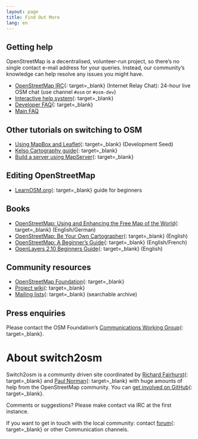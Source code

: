 ```yaml
---
layout: page
title: Find Out More
lang: en
---
```


## Getting help

OpenStreetMap is a decentralised, volunteer-run project, so there’s no single contact e-mail address for your queries. Instead, our community’s knowledge can help resolve any issues you might have.

* [OpenStreetMap IRC](https://irc.openstreetmap.org/){: target=_blank} (Internet Relay Chat): 24-hour live OSM chat (use channel `#osm` or `#osm-dev`)
* [Interactive help system](https://help.openstreetmap.org/){: target=_blank}
* [Developer FAQ](https://wiki.openstreetmap.org/wiki/Developer_FAQ){: target=_blank}
* [Main FAQ](https://wiki.openstreetmap.org/wiki/FAQ)

## Other tutorials on switching to OSM

* [Using MapBox and Leaflet](http://developmentseed.org/blog/2012/jan/12/open-source-with-leaflet-and-mapbox/){: target=_blank} (Development Seed)
* [Kelso Cartography guide](https://github.com/nvkelso/geo-how-to/wiki){: target=_blank}
* [Build a server using MapServer](http://trac.osgeo.org/mapserver/wiki/RenderingOsmDataUbuntu){: target=_blank}

## Editing OpenStreetMap

* [LearnOSM.org](http://www.learnosm.org/){: target=_blank} guide for beginners

## Books

* [OpenStreetMap: Using and Enhancing the Free Map of the World](http://openstreetmap.info/){: target=_blank} (English/German)
* [OpenStreetMap: Be Your Own Cartographer](https://www.packtpub.com/openstreetmap/book){: target=_blank} (English)
* [OpenStreetMap: A Beginner’s Guide](http://en.flossmanuals.net/openstreetmap/){: target=_blank} (English/French)
* [OpenLayers 2.10 Beginners Guide](https://www.packtpub.com/openlayers-2-1-javascript-web-mapping-library-beginners-guide/book){: target=_blank} (English)

## Community resources

* [OpenStreetMap Foundation](https://wiki.osmfoundation.org/wiki/Main_Page){: target=_blank}
* [Project wiki](https://wiki.openstreetmap.org/wiki/Uk:Main_Page){: target=_blank}
* [Mailing lists](https://lists.openstreetmap.org/listinfo){: target=_blank} (searchable archive)

## Press enquiries

Please contact the OSM Foundation’s [Communications Working Group](https://wiki.osmfoundation.org/wiki/Communication_Working_Group){: target=_blank}.

# About switch2osm

Switch2osm is a community driven site coordinated by [Richard Fairhurst](http://www.systemed.net/){: target=_blank} and [Paul Norman](http://www.paulnorman.ca/){: target=_blank} with huge amounts of help from the OpenStreetMap community. You can [get involved on GitHub](https://github.com/switch2osm/switch2osm.github.io){: target=_blank}.

Comments or suggestions? Please make contact via IRC at the first instance.

If you want to get in touch with the local community: contact [forum](https://community.openstreetmap.org/){: target=_blank} or other Communication channels.
